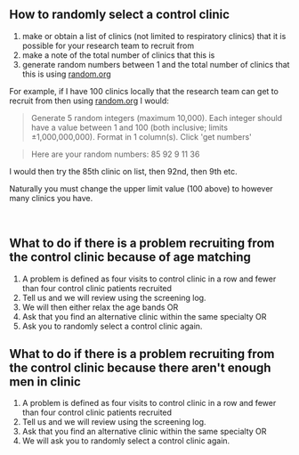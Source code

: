 ## How to randomly select a control clinic

1. make or obtain a list of clinics (not limited to respiratory clinics) that it is possible for your research team to recruit from
2. make a note of the total number of clinics that this is
3. generate random numbers between 1 and the total number of clinics that this is using [random.org](https://www.random.org/integers/)

For example, if I have 100 clinics locally that the research team can get to recruit from then using [random.org](https://www.random.org/integers/) I would:

> Generate 5 random integers (maximum 10,000).
> Each integer should have a value between 1 and 100 (both inclusive; limits ±1,000,000,000).
> Format in 1 column(s).
> Click 'get numbers'

> Here are your random numbers:
> 85
> 92
> 9
> 11
> 36

 

I would then try the 85th clinic on list, then 92nd, then 9th etc.

Naturally you must change the upper limit value (100 above) to however many clinics you have.

​
## What to do if there is a problem recruiting from the control clinic because of age matching

1. A problem is defined as four visits to control clinic in a row and fewer than four control clinic patients recruited
2. Tell us and we will review using the screening log.
3. We will then either relax the age bands OR
4. Ask that you find an alternative clinic within the same specialty OR
5. Ask you to randomly select a control clinic again.

## What to do if there is a problem recruiting from the control clinic because there aren't enough men in clinic 

1. A problem is defined as four visits to control clinic in a row and fewer than four control clinic patients recruited
2. Tell us and we will review using the screening log.
3. Ask that you find an alternative clinic within the same specialty OR
4. We will ask you to randomly select a control clinic again.


